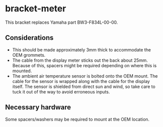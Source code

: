 # bracket-meter
This bracket replaces Yamaha part BW3-F834L-00-00.

## Considerations
- This should be made approximately 3mm thick to accommodate the OEM grommets.
- The cable from the display meter sticks out the back about 25mm. Because of this, spacers might be required depending on where this is mounted.
- The ambient air temperature sensor is bolted onto the OEM mount. The cable for the sensor is wrapped along with the cable for the display itself. The sensor is shielded from direct sun and wind, so take care to tuck it out of the way to avoid erroneous inputs.

## Necessary hardware
Some spacers/washers may be required to mount at the OEM location.
